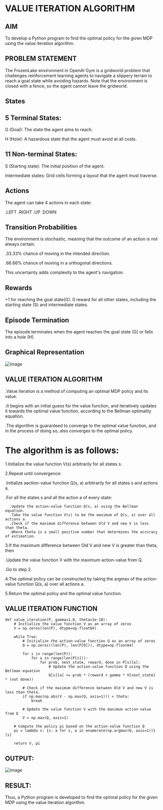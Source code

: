 # VALUE ITERATION ALGORITHM

## AIM
To develop a Python program to find the optimal policy for the given MDP using the value iteration algorithm.

## PROBLEM STATEMENT
The FrozenLake environment in OpenAI Gym is a gridworld problem that challenges reinforcement learning agents to navigate a slippery terrain to reach a goal state while avoiding hazards. Note that the environment is closed with a fence, so the agent cannot leave the gridworld.

## States
## 5 Terminal States:
G (Goal): The state the agent aims to reach.

H (Hole): A hazardous state that the agent must avoid at all costs.
## 11 Non-terminal States:
S (Starting state): The initial position of the agent.

Intermediate states: Grid cells forming a layout that the agent must traverse.

## Actions
The agent can take 4 actions in each state:

.LEFT
.RIGHT
.UP
.DOWN
## Transition Probabilities
The environment is stochastic, meaning that the outcome of an action is not always certain.

.33.33% chance of moving in the intended direction.

.66.66% chance of moving in a orthogonal directions.

This uncertainty adds complexity to the agent's navigation.

## Rewards
+1 for reaching the goal state(G).
0 reward for all other states, including the starting state (S) and intermediate states.
## Episode Termination
The episode terminates when the agent reaches the goal state (G) or falls into a hole (H).

## Graphical Representation
![image](https://github.com/Saibandhavi75/rl-value-iteration/assets/94208895/7d750359-3ac9-48a1-b2aa-e4cea9836c04)


## VALUE ITERATION ALGORITHM
.Value iteration is a method of computing an optimal MDP policy and its value.

.It begins with an initial guess for the value function, and iteratively updates it towards the optimal value function, according to the Bellman optimality equation.

.The algorithm is guaranteed to converge to the optimal value function, and in the process of doing so, also converges to the optimal policy.

# The algorithm is as follows:

1.Initialize the value function V(s) arbitrarily for all states s.

2.Repeat until convergence:
   
   .Initialize aaction-value function Q(s, a) arbitrarily for all states s and actions a.
   
   .For all the states s and all the action a of every state:
      
      .Update the action-value function Q(s, a) using the Bellman equation.
      .Take the value function V(s) to be the maximum of Q(s, a) over all actions a.
      .Check if the maximum difference between Old V and new V is less than theta.
      .Where theta is a small positive number that determines the accuracy of estimation.

3.If the maximum difference between Old V and new V is greater than theta, then
  
  .Update the value function V with the maximum action-value from Q.
  
  .Go to step 2.

4.The optimal policy can be constructed by taking the argmax of the action-value function Q(s, a) over all actions a.

5.Return the optimal policy and the optimal value function.

## VALUE ITERATION FUNCTION
```
def value_iteration(P, gamma=1.0, theta=1e-10):
    # Initialize the value function V as an array of zeros
    V = np.zeros(len(P), dtype=np.float64)
    
    while True:
        # Initialize the action-value function Q as an array of zeros
        Q = np.zeros((len(P), len(P[0])), dtype=np.float64)
        
        for s in range(len(P)):
            for a in range(len(P[s])):
                for prob, next_state, reward, done in P[s][a]:
                    # Update the action-value function Q using the Bellman equation
                    Q[s][a] += prob * (reward + gamma * V[next_state] * (not done))
        
        # Check if the maximum difference between Old V and new V is less than theta.
        if np.max(np.abs(V - np.max(Q, axis=1))) < theta:
            break
        
        # Update the value function V with the maximum action-value from Q
        V = np.max(Q, axis=1)

    # Compute the policy pi based on the action-value function Q
    pi = lambda s: {s: a for s, a in enumerate(np.argmax(Q, axis=1))}[s]
    
    return V, pi
```

## OUTPUT:
![image](https://github.com/Saibandhavi75/rl-value-iteration/assets/94208895/62c3f55c-82c8-408f-ad9e-764ef84999d6)


## RESULT:

Thus, a Python program is developed to find the optimal policy for the given MDP using the value iteration algorithm.
